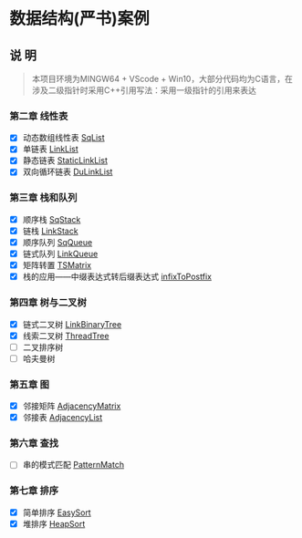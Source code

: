 # 数据结构(严书)案例

## 说 明

> 本项目环境为MINGW64 + VScode + Win10，大部分代码均为C语言，在涉及二级指针时采用C++引用写法：采用一级指针的引用来表达

### 第二章 线性表

- [x] 动态数组线性表 [SqList](LinearTable/SqList.cpp)
- [x] 单链表 [LinkList](LinearTable/LinkList.cpp)
- [x] 静态链表 [StaticLinkList](LinearTable/StaticLinkList.cpp)
- [x] 双向循环链表 [DuLinkList](LinearTable/DuLinkList.cpp)

### 第三章 栈和队列

- [x] 顺序栈 [SqStack](StackAndQueue/SqStack.cpp)
- [x] 链栈 [LinkStack](StackAndQueue/LinkStack.cpp)
- [x] 顺序队列 [SqQueue](StackAndQueue/SqQueue.cpp)
- [x] 链式队列 [LinkQueue](StackAndQueue/LinkQueue.cpp)
- [x] 矩阵转置 [TSMatrix](StackAndQueue/TSMatrix.cpp)
- [x] 栈的应用——中缀表达式转后缀表达式 [infixToPostfix](StackAndQueue/infixToPostfix.cpp)

### 第四章 树与二叉树

- [x] 链式二叉树 [LinkBinaryTree](TreeAndBinaryTree/LinkBinaryTree.cpp)
- [x] 线索二叉树 [ThreadTree](TreeAndBinaryTree/ThreadTree.cpp)
- [ ] 二叉排序树
- [ ] 哈夫曼树

### 第五章 图

- [x] 邻接矩阵 [AdjacencyMatrix](Graph/AdjacencyMatrix.cpp)
- [x] 邻接表 [AdjacencyList](Graph/AdjacencyList.cpp)

### 第六章 查找

- [ ] 串的模式匹配 [PatternMatch](Search/PatternMatch.cpp)

### 第七章 排序

- [x] 简单排序 [EasySort](Sort/EasySort.cpp)
- [x] 堆排序 [HeapSort](Sort/HeapSort.cpp)
